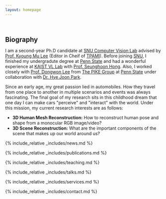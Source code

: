 ```yaml
---
layout: homepage
---
```


<h1 id="about-me"></h1>

<h2 style="margin: 60px 0px 10px;">Biography</h2>

I am a second-year Ph.D candidate at [SNU Computer Vision Lab](https://cv.snu.ac.kr/) advised by [Prof. Kyoung Mu Lee](https://cv.snu.ac.kr/index.php/~kmlee/) (Editor in Cheif of [TPAMI](https://ieeexplore.ieee.org/xpl/RecentIssue.jsp?punumber=34)). Before joining [SNU](https://en.snu.ac.kr/), I finished my undergradute degree at [Penn State](https://www.psu.edu/) and had a wonderful experience at [KAIST VL Lab](https://vllab.kaist.ac.kr/) with [Prof. Seunghoon Hong](https://maga33.github.io/). Also, I worked closely with [Prof. Dongwon Lee](https://ist.psu.edu/directory/dul13) from [The PIKE Group](https://pike.psu.edu/dongwon/) at [Penn State](https://www.psu.edu/) under collaboration with [Dr. Hye Joon Park](https://www.smeal.psu.edu/management/images/hye-joon-park.jpg/view). 

Since an early age, my great passion lied in automobiles. How they travel from one place to another in multiple scenarios and events was always fascinating. The final goal of my research sits in this childhood dream that one day I can make cars "perceive" and "interact" with the world. Under this mission, my current research interests are as follows:

- **3D Human Mesh Reconstruction:** How to reconstruct human pose and shape from a monocular RGB image/video?
- **3D Scene Reconstruction:** What are the important components of the scene that makes up our world around us?

{% include_relative _includes/news.md %}

{% include_relative _includes/publications.md %}

{% include_relative _includes/teaching.md %}

{% include_relative _includes/talks.md %}

{% include_relative _includes/services.md %}

{% include_relative _includes/contact.md %}
